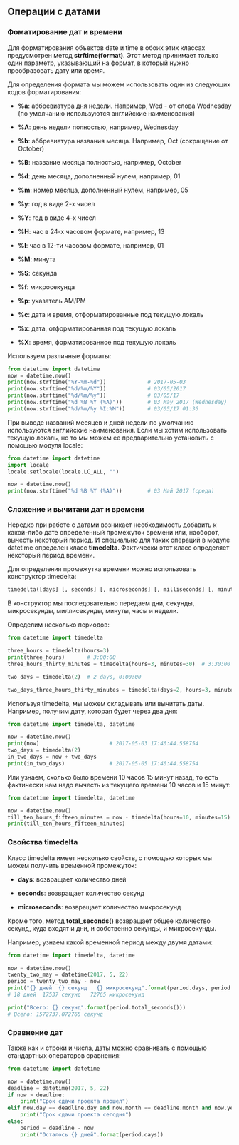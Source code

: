 ## Операции с датами

### Фоматирование дат и времени

Для форматирования объектов date и time в обоих этих классах предусмотрен метод **strftime(format)**. Этот метод принимает только один 
параметр, указывающий на формат, в который нужно преобразовать дату или время.

Для определения формата мы можем использовать один из следующих кодов форматирования:

- **%a**: аббревиатура дня недели. Например, Wed - от слова Wednesday (по умолчанию используются английские наименования)

- **%A**: день недели полностью, например, Wednesday

- **%b**: аббревиатура названия месяца. Например, Oct (сокращение от October)

- **%B**: название месяца полностью, например, October

- **%d**: день месяца, дополненный нулем, например, 01

- **%m**: номер месяца, дополненный нулем, например, 05

- **%y**: год в виде 2-х чисел

- **%Y**: год в виде 4-х чисел

- **%H**: час в 24-х часовом формате, например, 13

- **%I**: час в 12-ти часовом формате, например, 01

- **%M**: минута

- **%S**: секунда

- **%f**: микросекунда

- **%p**: указатель AM/PM

- **%c**: дата и время, отформатированные под текущую локаль

- **%x**: дата, отформатированная под текущую локаль

- **%X**: время, форматированное под текущую локаль

Используем различные форматы:

```py
from datetime import datetime
now = datetime.now()
print(now.strftime("%Y-%m-%d"))             # 2017-05-03
print(now.strftime("%d/%m/%Y"))             # 03/05/2017
print(now.strftime("%d/%m/%y"))             # 03/05/17
print(now.strftime("%d %B %Y (%A)"))        # 03 May 2017 (Wednesday)
print(now.strftime("%d/%m/%y %I:%M"))       # 03/05/17 01:36
```

При выводе названий месяцев и дней недели по умолчанию используются английские наименования. Если мы хотим использовать текущую локаль, но то мы 
можем ее предварительно установить с помощью модуля locale:

```py
from datetime import datetime
import locale
locale.setlocale(locale.LC_ALL, "")

now = datetime.now()
print(now.strftime("%d %B %Y (%A)"))        # 03 Май 2017 (среда)
```

### Сложение и вычитани дат и времени

Нередко при работе с датами возникает необходимость добавить к какой-либо дате определенный промежуток времени или, наоборот, вычесть некоторый период. И специально для 
таких операций в модуле datetime определен класс **timedelta**. Фактически этот класс определяет некоторый период времени.

Для определения промежутка времени можно использовать конструктор timedelta:

```py
timedelta([days] [, seconds] [, microseconds] [, milliseconds] [, minutes] [, hours] [, weeks])
```

В конструктор мы последовательно передаем дни, секунды, микросекунды, миллисекунды, минуты, часы и недели.

Определим несколько периодов:

```py
from datetime import timedelta

three_hours = timedelta(hours=3)
print(three_hours)       # 3:00:00
three_hours_thirty_minutes = timedelta(hours=3, minutes=30)  # 3:30:00

two_days = timedelta(2)  # 2 days, 0:00:00

two_days_three_hours_thirty_minutes = timedelta(days=2, hours=3, minutes=30)  # 2 days, 3:30:00
```

Используя timedelta, мы можем складывать или вычитать даты. Например, получим дату, которая будет через два дня:

```py
from datetime import timedelta, datetime

now = datetime.now()
print(now)                      # 2017-05-03 17:46:44.558754
two_days = timedelta(2)
in_two_days = now + two_days
print(in_two_days)              # 2017-05-05 17:46:44.558754
```

Или узнаем, сколько было времени 10 часов 15 минут назад, то есть фактически нам надо вычесть из текущего времени 10 часов и 15 минут:

```py
from datetime import timedelta, datetime

now = datetime.now()
till_ten_hours_fifteen_minutes = now - timedelta(hours=10, minutes=15)
print(till_ten_hours_fifteen_minutes)
```

### Свойства timedelta

Класс timedelta имеет несколько свойств, с помощью которых мы можем получить временной промежуток:

- **days**: возвращает количество дней

- **seconds**: возвращает количество секунд

- **microseconds**: возвращает количество микросекунд

Кроме того, метод **total_seconds()** возвращает общее количество секунд, куда входят и дни, и собственно секунды, и микросекунды.

Например, узнаем какой временной период между двумя датами:

```py
from datetime import timedelta, datetime

now = datetime.now()
twenty_two_may = datetime(2017, 5, 22)
period = twenty_two_may - now
print("{} дней  {} секунд   {} микросекунд".format(period.days, period.seconds, period.microseconds))
# 18 дней  17537 секунд   72765 микросекунд

print("Всего: {} секунд".format(period.total_seconds()))
# Всего: 1572737.072765 секунд
```

### Сравнение дат

Также как и строки и числа, даты можно сравнивать с помощью стандартных операторов сравнения:

```py
from datetime import datetime

now = datetime.now()
deadline = datetime(2017, 5, 22)
if now > deadline:
    print("Срок сдачи проекта прошел")
elif now.day == deadline.day and now.month == deadline.month and now.year == deadline.year:
    print("Срок сдачи проекта сегодня")
else:
    period = deadline - now
    print("Осталось {} дней".format(period.days))
```

